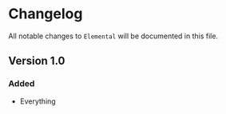 # Changelog

All notable changes to `Elemental` will be documented in this file.

## Version 1.0

### Added
- Everything
